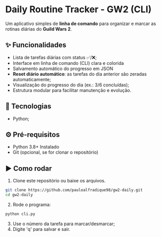 # Daily Routine Tracker - GW2 (CLI)

Um aplicativo simples de **linha de comando** para organizar e marcar as rotinas diárias do **Guild Wars 2**.

## ✨ Funcionalidades
- Lista de tarefas diárias com status ✅/❌;
- Interface em linha de comando (CLI) clara e colorida
- Salvamento automático do progresso em JSON
- **Reset diário automático**: as tarefas do dia anterior são zeradas automaticamente;
- Visualização do progresso do dia (ex.: 3/6 concluídas);
- Estrutura modular para facilitar manutenção e evolução.

## 🧰 Tecnologias
- Python;

## ⚙️ Pré-requisitos
- Python 3.8+ Instalado
- Git (opcional, se for clonar o repositório)

## ▶️ Como rodar
1. Clone este repositório ou baixe os arquivos.
```bash
git clone https://github.com/pauloalfradique98/gw2-daily.git
cd gw2-daily
```
2. Rode o programa:
```bash
python cli.py
```
3. Use o número da tarefa para marcar/desmarcar; 
4. Digite 'q' para salvar e sair.